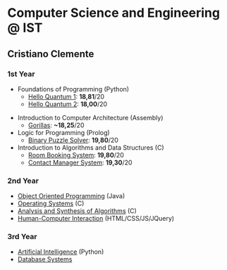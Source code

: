 # Computer Science and Engineering @ IST
## Cristiano Clemente

### 1st Year
- Foundations of Programming (Python)
  - [Hello Quantum 1](/hello-quantum-1): **18,81**/20
  - [Hello Quantum 2](/hello-quantum-2): **18,00**/20
* Introduction to Computer Architecture (Assembly)
  - [Gorillas](/gorillas): **~18,25**/20
* Logic for Programming (Prolog)
  - [Binary Puzzle Solver](/binary-puzzle-solver): **19,80**/20
* Introduction to Algorithms and Data Structures (C)
  - [Room Booking System](/room-booking-system): **19,80**/20
  - [Contact Manager System](/contact-manager-system): **19,30**/20

### 2nd Year
* [Object Oriented Programming](/2-PO) (Java)
* [Operating Systems](/2-SO) (C)
* [Analysis and Synthesis of Algorithms](/2-ASA) (C)
* [Human-Computer Interaction](/2-IPM) (HTML/CSS/JS/JQuery)

### 3rd Year
* [Artificial Intelligence](/3-IA) (Python)
* [Database Systems](/3-BD)
